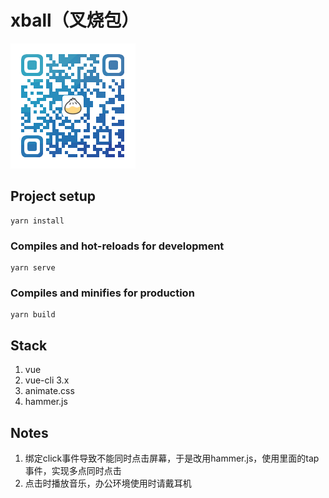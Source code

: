 # xball（叉烧包）
![screen](https://github.com/jasonBai007/Xball/raw/master/qr.png)

## Project setup
```
yarn install
```

### Compiles and hot-reloads for development
```
yarn serve
```

### Compiles and minifies for production
```
yarn build
```

## Stack
1. vue
2. vue-cli 3.x
3. animate.css
4. hammer.js

## Notes
1. 绑定click事件导致不能同时点击屏幕，于是改用hammer.js，使用里面的tap事件，实现多点同时点击
2. 点击时播放音乐，办公环境使用时请戴耳机